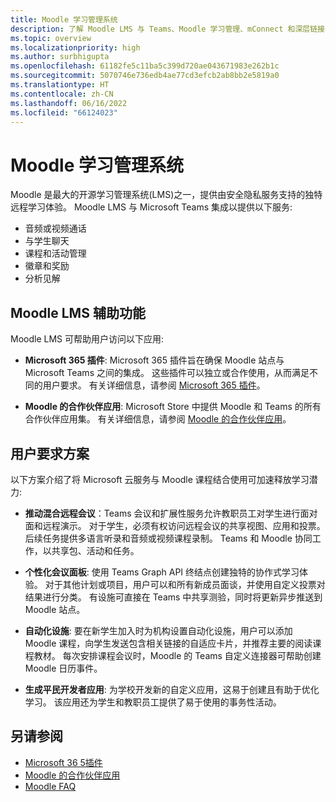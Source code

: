 ```yaml
---
title: Moodle 学习管理系统
description: 了解 Moodle LMS 与 Teams、Moodle 学习管理、mConnect 和深层链接、辅助功能和用户需求方案的集成。 此集成提供音频、视频通话、聊天、保证和活动管理、分析信息等。
ms.topic: overview
ms.localizationpriority: high
ms.author: surbhigupta
ms.openlocfilehash: 61182fe5c11ba5c399d720ae043671983e262b1c
ms.sourcegitcommit: 5070746e736edb4ae77cd3efcb2ab8bb2e5819a0
ms.translationtype: HT
ms.contentlocale: zh-CN
ms.lasthandoff: 06/16/2022
ms.locfileid: "66124023"
---
```

# <a name="moodle-learning-management-system"></a>Moodle 学习管理系统

 Moodle 是最大的开源学习管理系统(LMS)之一，提供由安全隐私服务支持的独特远程学习体验。 Moodle LMS 与 Microsoft Teams 集成以提供以下服务:

* 音频或视频通话
* 与学生聊天
* 课程和活动管理
* 徽章和奖励
* 分析见解

<!-- [Moodle](https://moodle.com/about/) is the world’s largest open-source learning management system (LMS). With greater than 30 years of experience in remote learning, it has attracted around 300 million users worldwide with its rich set of hosted and cloud-based services. Combining Moodle LMS and Teams provides an enhanced learning experience with modern superpowers. 
This content is modified as per the requirement.-->

 <!--The following image demonstrates Moodle LMS:
  Query on this image about what is meant by section

:::image type="content" source="../assets/images/MoodleInstructions/flow-chart.png" alt-text="Flow chart" border="true":::-->

## <a name="moodle-lms-accessibility"></a>Moodle LMS 辅助功能

Moodle LMS 可帮助用户访问以下应用:

* **Microsoft 365 插件**: Microsoft 365 插件旨在确保 Moodle 站点与 Microsoft Teams 之间的集成。 这些插件可以独立或合作使用，从而满足不同的用户要求。 有关详细信息，请参阅 [Microsoft 365 插件](m365-plugins/m365-plugins-overview.md)。

* **Moodle 的合作伙伴应用**: Microsoft Store 中提供 Moodle 和 Teams 的所有合作伙伴应用集。 有关详细信息，请参阅 [Moodle 的合作伙伴应用](partner-apps-for-moodle.md)。

## <a name="user-requirement-scenarios"></a>用户要求方案

以下方案介绍了将 Microsoft 云服务与 Moodle 课程结合使用可加速释放学习潜力:

* **推动混合远程会议**：Teams 会议和扩展性服务允许教职员工对学生进行面对面和远程演示。 对于学生，必须有权访问远程会议的共享视图、应用和投票。 后续任务提供多语言听录和音频或视频课程录制。 Teams 和 Moodle 协同工作，以共享包、活动和任务。

* **个性化会议面板**: 使用 Teams Graph API 终结点创建独特的协作式学习体验。 对于其他计划或项目，用户可以和所有新成员面谈，并使用自定义投票对结果进行分类。 有设施可直接在 Teams 中共享测验，同时将更新异步推送到 Moodle 站点。

* **自动化设施**: 要在新学生加入时为机构设置自动化设施，用户可以添加 Moodle 课程，向学生发送包含相关链接的自适应卡片，并推荐主要的阅读课程教材。 每次安排课程会议时，Moodle 的 Teams 自定义连接器可帮助创建 Moodle 日历事件。

* **生成平民开发者应用**: 为学校开发新的自定义应用，这易于创建且有助于优化学习。 该应用还为学生和教职员工提供了易于使用的事务性活动。

<!-- For more information, see [Microsoft education](https://www.microsoft.com/education).-->
## <a name="see-also"></a>另请参阅

* [Microsoft 36 5插件](m365-plugins/m365-plugins-overview.md)
* [Moodle 的合作伙伴应用](partner-apps-for-moodle.md)
* [Moodle FAQ](faqs.md)
